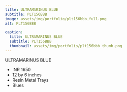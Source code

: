 ```yaml
---
title: ULTRAMARINUS BLUE
subtitle: PLT156BBB
image: assets/img/portfolio/plt156bbb_full.png
alt: PLT156BBB

caption:
  title: ULTRAMARINUS BLUE
  subtitle: PLT156BBB
  thumbnail: assets/img/portfolio/plt156bbb_thumb.png
---
```


ULTRAMARINUS BLUE

- INR 1650
- 12 by 6 inches
- Resin Metal Trays
- Blues
